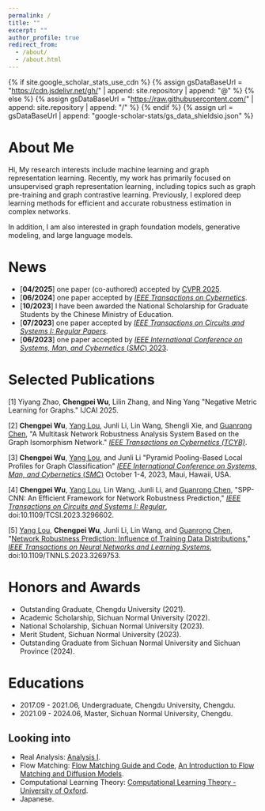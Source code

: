 ```yaml
---
permalink: /
title: ""
excerpt: ""
author_profile: true
redirect_from: 
  - /about/
  - /about.html
---
```


{% if site.google_scholar_stats_use_cdn %}
{% assign gsDataBaseUrl = "https://cdn.jsdelivr.net/gh/" | append: site.repository | append: "@" %}
{% else %}
{% assign gsDataBaseUrl = "https://raw.githubusercontent.com/" | append: site.repository | append: "/" %}
{% endif %}
{% assign url = gsDataBaseUrl | append: "google-scholar-stats/gs_data_shieldsio.json" %}

<span class='anchor' id='about-me'></span>

# About Me
Hi, My research interests include machine learning and graph representation learning. Recently, my work has primarily focused on unsupervised graph representation learning, including topics such as graph pre-training and graph contrastive learning. Previously, I explored deep learning methods for efficient and accurate robustness estimation in complex networks.

In addition, I am also interested in graph foundation models, generative modeling, and large language models.


<span class='anchor' id='news'></span>
# News
<!-- - [**05/2025**] one paper (co-authored) accepted by [IJCAI 2025](https://2025.ijcai.org/). -->
- [**04/2025**] one paper (co-authored) accepted by [CVPR 2025](https://cvpr.thecvf.com/).
- [**06/2024**] one paper accepted by [*IEEE Transactions on Cybernetics*](https://ieeexplore.ieee.org/xpl/RecentIssue.jsp?reload=true&punumber=6221036).
- [**10/2023**] I have been awarded the National Scholarship for Graduate Students by the Chinese Ministry of Education.
- [**07/2023**] one paper accepted by [*IEEE Transactions on Circuits and Systems I: Regular
  Papers*](https://ieeexplore.ieee.org/xpl/RecentIssue.jsp?punumber=8919).
- [**06/2023**] one paper accepted by [*IEEE International Conference on Systems, Man, and Cybernetics* (*SMC*) 2023](https://ieeesmc2023.org/).

<span class='anchor' id='publications'></span>
# Selected Publications 

[1] Yiyang Zhao, **Chengpei Wu**, Lilin Zhang, and Ning Yang "Negative Metric Learning for Graphs." IJCAI 2025.

[2] **Chengpei Wu**, [Yang Lou](https://fylou.github.io/index.html), Junli Li, Lin Wang, Shengli Xie, and [Guanrong Chen](http://www.ee.cityu.edu.hk/~gchen/), "A Multitask Network Robustness Analysis System Based on the Graph Isomorphism Network." [*IEEE Transactions on Cybernetics (TCYB)*](https://ieeexplore.ieee.org/xpl/RecentIssue.jsp?reload=true&punumber=6221036).

[3] **Chengpei Wu**, [Yang Lou](https://fylou.github.io/index.html), and Junli Li "Pyramid Pooling-Based Local Profiles for Graph Classification" [*IEEE International Conference on Systems, Man, and Cybernetics* (*SMC*)](https://ieeesmc2023.org/) October 1-4, 2023, Maui, Hawaii, USA.

[4] **Chengpei Wu**, [Yang Lou](https://fylou.github.io/index.html), Lin Wang, Junli Li, and [Guanrong Chen](http://www.ee.cityu.edu.hk/~gchen/), "SPP-CNN: An Efficient Framework for Network Robustness Prediction," [*IEEE Transactions on Circuits and Systems I: Regular*](https://ieeexplore.ieee.org/xpl/RecentIssue.jsp?punumber=8919), doi:10.1109/TCSI.2023.3296602.

[5] [Yang Lou](https://fylou.github.io/index.html), **Chengpei Wu**, Junli Li, Lin Wang, and [Guanrong Chen](http://www.ee.cityu.edu.hk/~gchen/), "[Network Robustness Prediction: Influence of Training Data Distributions](https://ieeexplore.ieee.org/document/10130828)," [*IEEE Transactions on Neural Networks and Learning Systems*](https://ieeexplore.ieee.org/xpl/RecentIssue.jsp?punumber=5962385), doi:10.1109/TNNLS.2023.3269753.

<span class='anchor' id='honors'></span>
# Honors and Awards
- Outstanding Graduate, Chengdu University (2021).
- Academic Scholarship, Sichuan Normal University (2022).
- National Scholarship, Sichuan Normal University (2023).
- Merit Student, Sichuan Normal University (2023).
- Outstanding Graduate from Sichuan Normal University and Sichuan Province (2024).

<span class='anchor' id='educations'></span>
# Educations
- 2017.09 - 2021.06, Undergraduate, Chengdu University, Chengdu.
- 2021.09 - 2024.06, Master, Sichuan Normal University, Chengdu.


## Looking into

- Real Analysis: [Analysis I](https://terrytao.wordpress.com/books/analysis-i/).
- Flow Matching: [Flow Matching Guide and Code](https://arxiv.org/abs/2412.06264), [An Introduction to Flow Matching and Diffusion Models](https://diffusion.csail.mit.edu/).
- Computational Learning Theory: [Computational Learning Theory - University of Oxford](https://www.cs.ox.ac.uk/people/varun.kanade/teaching/CLT-MT2023/).
- Japanese.

